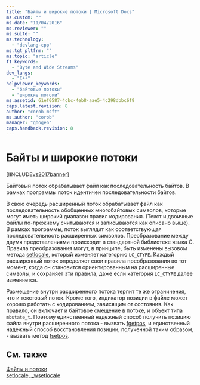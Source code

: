 ```yaml
---
title: "Байты и широкие потоки | Microsoft Docs"
ms.custom: ""
ms.date: "11/04/2016"
ms.reviewer: ""
ms.suite: ""
ms.technology: 
  - "devlang-cpp"
ms.tgt_pltfrm: ""
ms.topic: "article"
f1_keywords: 
  - "Byte and Wide Streams"
dev_langs: 
  - "C++"
helpviewer_keywords: 
  - "байтовые потоки"
  - "широкие потоки"
ms.assetid: 61ef0587-4cbc-4eb8-aae5-4c298dbbc6f9
caps.latest.revision: 8
author: "corob-msft"
ms.author: "corob"
manager: "ghogen"
caps.handback.revision: 8
---
```

# Байты и широкие потоки
[!INCLUDE[vs2017banner](../assembler/inline/includes/vs2017banner.md)]

Байтовый поток обрабатывает файл как последовательность байтов.  В рамках программы поток идентичен последовательности байтов.  
  
 В свою очередь расширенный поток обрабатывает файл как последовательность обобщенных многобайтовых символов, которые могут иметь широкий диапазон правил кодирования. \(Текст и двоичные файлы по\-прежнему считываются и записываются как описано выше\). В рамках программы, поток выглядит как соответствующая последовательность расширенных символов.  Преобразование между двумя представлениями происходит в стандартной библиотеке языка C.  Правила преобразования могут, в принципе, быть изменены вызовом метода [setlocale](../Topic/setlocale,%20_wsetlocale.md), который изменяет категорию `LC_CTYPE`.  Каждый расширенный поток определяет свои правила преобразования во тот момент, когда он становится ориентированным на расширенные символы, и сохраняет эти правила, даже если категория `LC_CTYPE` далее изменяется.  
  
 Размещение внутри расширенного потока терпит те же ограничения, что и текстовый поток.  Кроме того, индикатор позиции в файле может хорошо работать с кодированием, зависящим от состояния.  Как правило, он включает и байтовое смещение в потоке, и объект типа `mbstate_t`.  Поэтому единственный надежный способ получить позицию файла внутри расширенного потока \- вызвать [fgetpos](../c-runtime-library/reference/fgetpos.md), и единственный надежный способ восстановления позиции, полученной таким образом, \- вызвать метод [fsetpos](../Topic/fsetpos.md).  
  
## См. также  
 [Файлы и потоки](../c-runtime-library/files-and-streams.md)   
 [setlocale, \_wsetlocale](../Topic/setlocale,%20_wsetlocale.md)